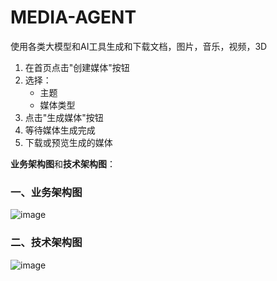 # MEDIA-AGENT
使用各类大模型和AI工具生成和下载文档，图片，音乐，视频，3D
1. 在首页点击"创建媒体"按钮
2. 选择：
   - 主题
   - 媒体类型
3. 点击"生成媒体"按钮
4. 等待媒体生成完成
5. 下载或预览生成的媒体

**业务架构图**和**技术架构图**：


### **一、业务架构图**
![image](https://github.com/user-attachments/assets/72bc5404-79a2-4fc4-a8a9-a391703b8ad4)



### **二、技术架构图**
![image](https://github.com/user-attachments/assets/61d353cf-82d2-43a1-8f72-0c5e604290d6)

